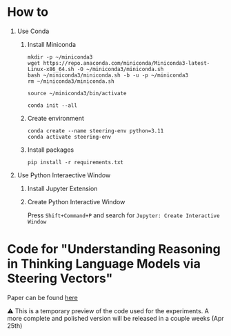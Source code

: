 # How to

1. Use Conda

   1. Install Miniconda
      ```shell
      mkdir -p ~/miniconda3
      wget https://repo.anaconda.com/miniconda/Miniconda3-latest-Linux-x86_64.sh -O ~/miniconda3/miniconda.sh
      bash ~/miniconda3/miniconda.sh -b -u -p ~/miniconda3
      rm ~/miniconda3/miniconda.sh

      source ~/miniconda3/bin/activate

      conda init --all
      ```
   2. Create environment

      ```shell
      conda create --name steering-env python=3.11
      conda activate steering-env
      ```
   3. Install packages
      
      ```shell
      pip install -r requirements.txt
      ```
2. Use Python Interaective Window

   1. Install Jupyter Extension
   2. Create Python Interactive Window

      Press `Shift+Command+P` and search for `Jupyter: Create Interactive Window`

# Code for "Understanding Reasoning in Thinking Language Models via Steering Vectors"

Paper can be found [here](https://openreview.net/forum?id=OwhVWNOBcz)

⚠️ This is a temporary preview of the code used for the experiments. A more complete and polished version will be released in a couple weeks (Apr 25th)
